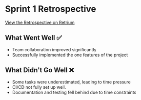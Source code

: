 # Sprint 1 Retrospective

[View the Retrospective on Retrium](https://app.retrium.com/team-room/33f1967c-4cd7-4106-86ac-e230a1d47210/history/9f65db66-5afb-456e-b05c-21026649561b)

## What Went Well :white_check_mark:
- Team collaboration improved significantly
- Successfully implemented the one features of the project

## What Didn't Go Well :x:
- Some tasks were underestimated, leading to time pressure
- CI/CD not fully set up well.
- Documentation and testing fell behind due to time constraints
